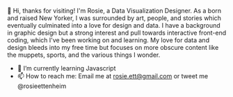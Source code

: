 👋 Hi, thanks for visiting! I'm Rosie, a Data Visualization Designer. As a born and raised New Yorker, I was surrounded by art, people, and stories which eventually culminated into a love for design and data. I have a background in graphic design but a strong interest and pull towards interactive front-end coding, which I've been working on and learning. My love for data and design bleeds into my free time but focuses on more obscure content like the muppets, sports, and the various things I wonder. 
  
- 🌱 I’m currently learning Javascript
- 📫 How to reach me: Email me at rosie.ett@gmail.com or tweet me @rosieettenheim 

<!---
rosieett/rosieett is a ✨ special ✨ repository because its `README.md` (this file) appears on your GitHub profile.
You can click the Preview link to take a look at your changes.
--->

